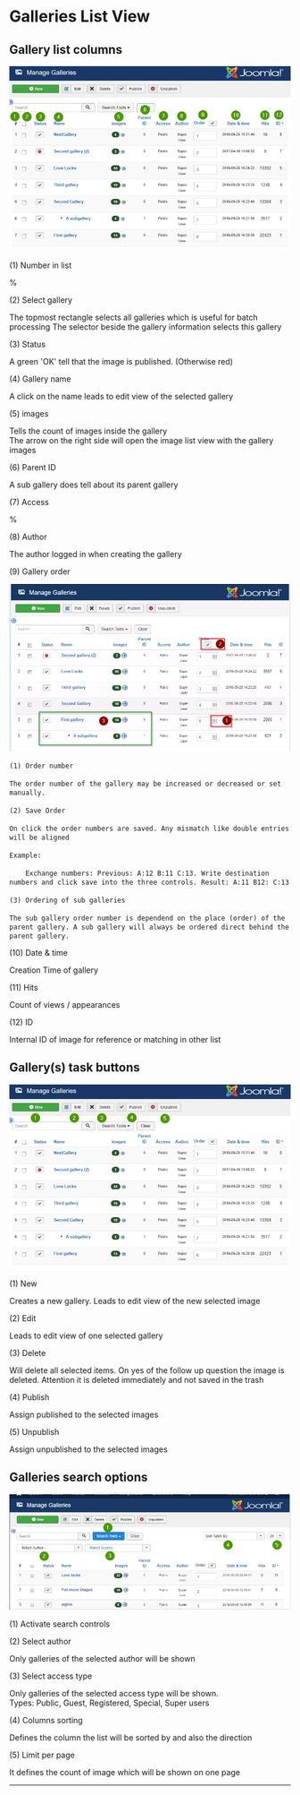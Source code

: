 # Galleries List View

## Gallery list columns

![Image List view batch processing ](https://github.com/RSGallery2/RSGallery2_Project/blob/master/Documentation/ImagesUsedInDoc/galleries.listView.01.png?raw=true)

(1) Number in  list

%

(2) Select gallery

The topmost rectangle selects all galleries which is useful for batch processing
The selector beside the gallery information selects this gallery

(3) Status

A green 'OK' tell that the image is published. (Otherwise red)

(4) Gallery name

A click on the name leads to edit view of the selected gallery

(5) images

Tells the count of images inside the gallery<br>
The arrow on the right side will open the image list view with the gallery images

(6) Parent ID

A sub gallery does tell about its parent gallery

(7) Access

%

(8) Author

The author logged in when creating the gallery

(9) Gallery order

![Image List view batch processing ](https://github.com/RSGallery2/RSGallery2_Project/blob/master/Documentation/ImagesUsedInDoc/galleries.listView.order.01.png?raw=true)

    (1) Order number

    The order number of the gallery may be increased or decreased or set manually.

    (2) Save Order

    On click the order numbers are saved. Any mismatch like double entries will be aligned

    Example:

        Exchange numbers: Previous: A:12 B:11 C:13. Write destination numbers and click save into the three controls. Result: A:11 B12: C:13

    (3) Ordering of sub galleries

    The sub gallery order number is dependend on the place (order) of the parent gallery. A sub gallery will always be ordered direct behind the parent gallery.


(10) Date & time

Creation Time of gallery

(11) Hits

Count of views / appearances

(12) ID

Internal ID of image for reference or matching in other list


## Gallery(s) task buttons


![Image List view batch processing ](https://github.com/RSGallery2/RSGallery2_Project/blob/master/Documentation/ImagesUsedInDoc/galleries.listView.02.png?raw=true)

  (1) New

Creates a new gallery. Leads to edit view of the new selected image

(2) Edit

Leads to edit view of one selected gallery

(3) Delete

Will delete all selected items. On yes of the follow up question the image is deleted. Attention it is deleted immediately and not saved in the trash

(4) Publish

Assign published to the selected images

(5) Unpublish

Assign unpublished to the selected images


## Galleries search options


![Image List view batch processing ](https://github.com/RSGallery2/RSGallery2_Project/blob/master/Documentation/ImagesUsedInDoc/galleries.listView.order.png?raw=true)

(1) Activate search controls

(2) Select author

Only galleries of the selected author will be shown

(3) Select access type

Only galleries of the selected access type will be shown.<br>
Types: Public, Guest, Registered, Special, Super users

(4) Columns sorting

Defines the column the list will be sorted by and also the direction

(5) Limit per page

It defines the count of image which will be shown on one page

---